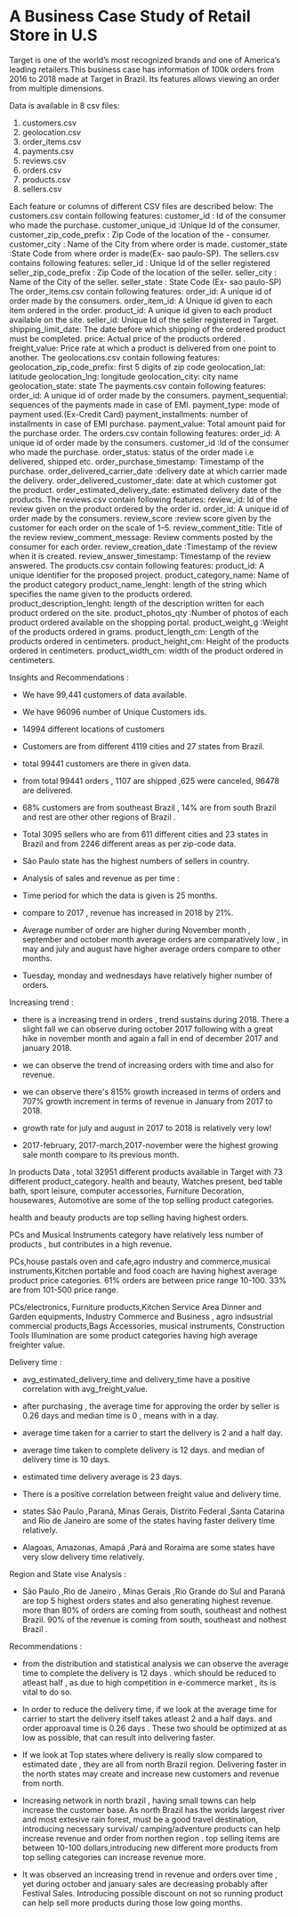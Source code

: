 # A Business Case Study of Retail Store in U.S

Target is one of the world’s most recognized brands and one of America’s leading retailers.This business case has information of 100k orders from 2016 to 2018 made at Target in Brazil. Its features allows viewing an order from multiple dimensions.

Data is available in 8 csv files:

1. customers.csv
2. geolocation.csv
3. order_items.csv
4. payments.csv
5. reviews.csv
6. orders.csv
7. products.csv
8. sellers.csv

Each feature or columns of different CSV files are described below:
The customers.csv contain following features:
customer_id : Id of the consumer who made the purchase.
customer_unique_id :Unique Id of the consumer.
customer_zip_code_prefix : Zip Code of the location of the - consumer.
customer_city : Name of the City from where order is made.
customer_state :State Code from where order is made(Ex- sao paulo-SP).
The sellers.csv contains following features:
seller_id : Unique Id of the seller registered
seller_zip_code_prefix : Zip Code of the location of the seller.
seller_city : Name of the City of the seller.
seller_state : State Code (Ex- sao paulo-SP)
The order_items.csv contain following features:
order_id: A unique id of order made by the consumers.
order_item_id: A Unique id given to each item ordered in the order.
product_id: A unique id given to each product available on the site.
seller_id: Unique Id of the seller registered in Target.
shipping_limit_date: The date before which shipping of the ordered product must be completed.
price: Actual price of the products ordered .
freight_value: Price rate at which a product is delivered from one point to another.
The geolocations.csv contain following features:
geolocation_zip_code_prefix: first 5 digits of zip code
geolocation_lat: latitude
geolocation_lng: longitude
geolocation_city: city name
geolocation_state: state
The payments.csv contain following features:
order_id: A unique id of order made by the consumers.
payment_sequential: sequences of the payments made in case of EMI.
payment_type: mode of payment used.(Ex-Credit Card)
payment_installments: number of installments in case of EMI purchase.
payment_value: Total amount paid for the purchase order.
The orders.csv contain following features:
order_id: A unique id of order made by the consumers.
customer_id :Id of the consumer who made the purchase.
order_status: status of the order made i.e delivered, shipped etc.
order_purchase_timestamp: Timestamp of the purchase.
order_delivered_carrier_date :delivery date at which carrier made the delivery.
order_delivered_customer_date: date at which customer got the product.
order_estimated_delivery_date: estimated delivery date of the products.
The reviews.csv contain following features:
review_id: Id of the review given on the product ordered by the order id.
order_id: A unique id of order made by the consumers.
review_score :review score given by the customer for each order on the scale of 1–5.
review_comment_title: Title of the review
review_comment_message: Review comments posted by the consumer for each order.
review_creation_date :Timestamp of the review when it is created.
review_answer_timestamp: Timestamp of the review answered.
The products.csv contain following features:
product_id: A unique identifier for the proposed project.
product_category_name: Name of the product category
product_name_lenght: length of the string which specifies the name given to the products ordered.
product_description_lenght: length of the description written for each product ordered on the site.
product_photos_qty :Number of photos of each product ordered available on the shopping portal.
product_weight_g :Weight of the products ordered in grams.
product_length_cm: Length of the products ordered in centimeters.
product_height_cm: Height of the products ordered in centimeters.
product_width_cm: width of the product ordered in centimeters.

Insights and Recommendations :

- We have 99,441 customers of data available.

- We have 96096 number of Unique Customers ids.

- 14994 different locations of customers

- Customers are from different 4119 cities and 27 states from Brazil.

- total 99441 customers are there in given data.

- from total 99441 orders , 1107 are shipped ,625 were canceled, 96478 are delivered.

- 68% customers are from southeast Brazil , 14% are from south Brazil and rest are other other regions of Brazil .

- Total 3095 sellers who are from 611 different cities and 23 states in Brazil and from 2246 different areas as per zip-code data.

- São Paulo state has the highest numbers of sellers in country.

- Analysis of sales and revenue as per time :

- Time period for which the data is given is 25 months.

- compare to 2017 , revenue has increased in 2018 by 21%.

- Average number of order are higher during November month , september and october month average orders are comparatively low , in may and july and august have higher average orders compare to other months.

- Tuesday, monday and wednesdays have relatively higher number of orders.

Increasing trend :

- there is a increasing trend in orders , trend sustains during 2018. There a slight fall we can observe during october 2017 following with a great hike in november month and again a fall in end of december 2017 and january 2018.

- we can observe the trend of increasing orders with time and also for revenue.

- we can observe there's 815% growth increased in terms of orders and 707% growth increment in terms of revenue in January from 2017 to 2018.

- growth rate for july and august in 2017 to 2018 is relatively very low!

- 2017-february, 2017-march,2017-november were the highest growing sale month compare to its previous month.

In products Data , total 32951 different products available in Target with 73 different product_category.
health and beauty, Watches present, bed table bath, sport leisure, computer accessories, Furniture Decoration, housewares, Automotive are some of the top selling product categories.

health and beauty products are top selling having highest orders.

PCs and Musical Instruments category have relatively less number of products , but contributes in a high revenue.

PCs,house pastals oven and cafe,agro industry and commerce,musical instruments,Kitchen portable and food coach are having highest average product price categories.
61% orders are between price range 10-100. 33% are from 101-500 price range.

PCs/electronics, Furniture products,Kitchen Service Area Dinner and Garden equipments, Industry Commerce and Business , agro indsustrial commercial products,Bags Accessories, musical instruments, Construction Tools Illumination are some product categories having high average freighter value.

Delivery time :

- avg_estimated_delivery_time and delivery_time have a positive correlation with avg_freight_value.
- after purchasing , the average time for approving the order by seller is 0.26 days and median time is 0 , means with in a day.
- average time taken for a carrier to start the delivery is 2 and a half day.
- average time taken to complete delivery is 12 days. and median of delivery time is 10 days.
- estimated time delivery average is 23 days.

- There is a positive correlation between freight value and delivery time.

- states São Paulo ,Paraná, Minas Gerais, Distrito Federal ,Santa Catarina and Rio de Janeiro are some of the states having faster delivery time relatively.

- Alagoas, Amazonas, Amapá ,Pará and Roraima are some states have very slow delivery time relatively.

Region and State vise Analysis :

- São Paulo ,Rio de Janeiro , Minas Gerais ,Rio Grande do Sul and Paraná are top 5 highest orders states and also generating highest revenue.
more than 80% of orders are coming from south, southeast and nothest Brazil. 90% of the revenue is coming from south, southeast and nothest Brazil .

Recommendations :

- from the distribution and statistical analysis we can observe the average time to complete the delivery is 12 days . which should be reduced to atleast half , as due to high competition in e-commerce market , its is vital to do so.

- In order to reduce the delivery time, if we look at the average time for carrier to start the delivery itself takes atleast 2 and a half days. and order approaval time is 0.26 days . These two should be optimized at as low as possible, that can result into delivering faster.

- If we look at Top states where delivery is really slow compared to estimated date , they are all from north Brazil region. Delivering faster in the north states may create and increase new customers and revenue from north.

- Increasing network in north brazil , having small towns can help increase the customer base. As north Brazil has the worlds largest river and most extesive rain forest, must be a good travel destination, introducing necessary survival/ camping/adventure products can help increase revenue and order from northen region .
top selling items are between 10-100 dollars,introducing new different more products from top selling categories can increase revenue more.

- It was observed an increasing trend in revenue and orders over time , yet during october and january sales are decreasing probably after Festival Sales. Introducing possible discount on not so running product can help sell more products during those low going months.
